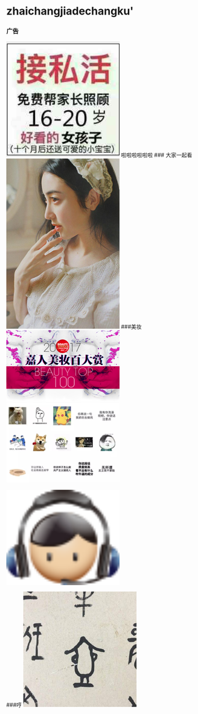# zhaichangjiadechangku'
### 广告
<img src="https://github.com/zptHy/zhaichangjiadechangku/blob/master/TIM%E6%88%AA%E5%9B%BE201712121122%E8%BE%85%E5%AF%BC%E8%B4%B922.png" width="300"/>
啦啦啦啦啦啦 
### 大家一起看
<img src='https://github.com/zptHy/zhaichangjiadechangku/blob/master/72.jpg' width="300" />
###美妆
<img src='https://github.com/zptHy/zhaichangjiadechangku/blob/master/l_2.jpg'width='300' />
<img src='https://github.com/zptHy/zhaichangjiadechangku/blob/master/11.jpg'width='300' />
<img  src='https://github.com/zptHy/zhaichangjiadechangku/blob/master/b22.jpg' width='300'/>
<img  src='https://github.com/zptHy/zhaichangjiadechangku/blob/master/boy.png' width='300'/>

###哼
<img src="http://github.com/zptHy/zhaichangjiadechangku/blob/master/heng.jpg" width="300"/>

